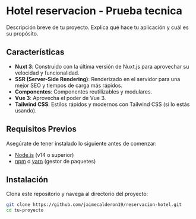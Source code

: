# Hotel reservacion - Prueba tecnica

Descripción breve de tu proyecto. Explica qué hace tu aplicación y cuál es su propósito.

## Características

- **Nuxt 3**: Construido con la última versión de Nuxt.js para aprovechar su velocidad y funcionalidad.
- **SSR (Server-Side Rendering)**: Renderizado en el servidor para una mejor SEO y tiempos de carga más rápidos.
- **Componentes**: Componentes reutilizables y modulares.
- **Vue 3**: Aprovecha el poder de Vue 3.
- **Tailwind CSS**: Estilos rápidos y modernos con Tailwind CSS (si lo estás usando).

## Requisitos Previos

Asegúrate de tener instalado lo siguiente antes de comenzar:

- [Node.js](https://nodejs.org/) (v14 o superior)
- [npm](https://www.npmjs.com/) o [yarn](https://yarnpkg.com/) (gestor de paquetes)

## Instalación

Clona este repositorio y navega al directorio del proyecto:

```bash
git clone https://github.com/jaimecalderon19/reservacion-hotel.git
cd tu-proyecto
```